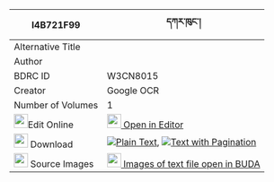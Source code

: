 |I4B721F99|དཀར་ཁུང་། 
| --- | --- 
|Alternative Title |
|Author | 
|BDRC ID | W3CN8015
|Creator | Google OCR
|Number of Volumes| 1
|<img width="25" src="https://img.icons8.com/color/25/000000/edit-property.png">Edit Online| [<img width="25" src="https://avatars.githubusercontent.com/u/45091458?s=200&v=4"> Open in Editor](http://editor.openpecha.org/I4B721F99)
|<img width="25" src="https://img.icons8.com/fluent/48/000000/download-2.png"/>  Download | [![](https://img.icons8.com/color/20/000000/txt.png)Plain Text](https://github.com/Openpecha/I4B721F99/releases/download/v1/karkhung_plain_I4B721F99.zip), [![](https://img.icons8.com/color/20/000000/txt.png)Text with Pagination](https://github.com/Openpecha/I4B721F99/releases/download/v1/karkhung_pages_I4B721F99.zip)
|<img width="25" src="https://img.icons8.com/plasticine/100/000000/pictures-folder.png"/>  Source Images | [<img width="25" src="https://library.bdrc.io/icons/BUDA-small.svg"> Images of text file open in BUDA](https://library.bdrc.io/show/bdr:W3CN8015)